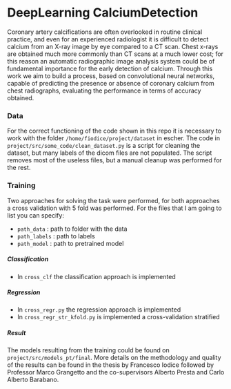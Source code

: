 # DeepLearning CalciumDetection


Coronary artery calcifications are often overlooked in routine clinical practice, and even for an experienced radiologist it is difficult to detect calcium from an X-ray image by eye compared to a CT scan.
Chest x-rays are obtained much more commonly than CT scans at a much lower cost; for this reason an automatic radiographic image analysis system could be of fundamental importance for the early detection of calcium.
Through this work we aim to build a process, based on convolutional neural networks, capable of predicting the presence or absence of coronary calcium from chest radiographs, evaluating the performance in terms of accuracy obtained.


### Data

For the correct functioning of the code shown in this repo it is necessary to work with the folder `/home/fiodice/project/dataset` in escher.
The code in `project/src/some_code/clean_dataset.py` is a script for cleaning the dataset, but many labels of the dicom files are not populated. The script removes most of the useless files, but a manual cleanup was performed for the rest.

### Training

Two approaches for solving the task were performed, for both approaches a cross validation with 5 fold was performed. For the files that I am going to list you can specify: 

- `path_data` : path to folder with the data
- `path_labels` : path to labels
- `path_model` : path to pretrained model

##### Classification
- In `cross_clf` the classification approach is implemented

##### Regression

-  In `cross_regr.py` the regression approach is implemented 
-  In `cross_regr_str_kfold.py` is implemented a cross-validation stratified

##### Result

The models resulting from the training could be found on `project/src/models_pt/final`. More details on the methodology and quality of the results can be found in the thesis by Francesco Iodice followed by Professor Marco Grangetto and the co-supervisors Alberto Presta and Carlo Alberto Barabano.
